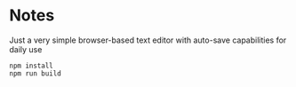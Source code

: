 # Notes
Just a very simple browser-based text editor with auto-save capabilities for daily use

    npm install
    npm run build
